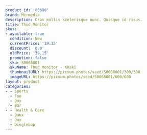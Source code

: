 ```yaml
---
product_id: '00680'
brand: Mermedia
description: Cras mollis scelerisque nunc. Quisque id risus.
title: Thud Monitor
skus:
- available: true
  condition: New
  currentPrice: '39.15'
  discount: '0.0'
  oldPrice: '39.15'
  promotion: false
  sku: S0068001
  skuName: Thud Monitor - Khaki
  thumbnailURL: https://picsum.photos/seed/S0068001/300/300
  imageURL: https://picsum.photos/seed/S0068001/600/600
layout: product
categories:
- - Sports
  - Foo
  - Qux
  - Bar
- - Health & Care
  - Quux
  - Qux
  - Dinglebop
---
```

